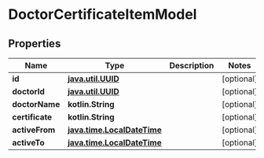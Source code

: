 
# DoctorCertificateItemModel

## Properties
Name | Type | Description | Notes
------------ | ------------- | ------------- | -------------
**id** | [**java.util.UUID**](java.util.UUID.md) |  |  [optional]
**doctorId** | [**java.util.UUID**](java.util.UUID.md) |  |  [optional]
**doctorName** | **kotlin.String** |  |  [optional]
**certificate** | **kotlin.String** |  |  [optional]
**activeFrom** | [**java.time.LocalDateTime**](java.time.OffsetDateTime.md) |  |  [optional]
**activeTo** | [**java.time.LocalDateTime**](java.time.OffsetDateTime.md) |  |  [optional]



